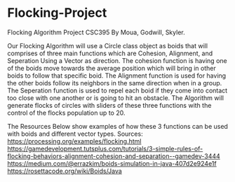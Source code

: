 # Flocking-Project
Flocking Algorithm Project CSC395 By Moua, Godwill, Skyler.

Our Flocking Algorithm will use a Circle class object as boids that will comprises of three main functions which are Cohesion, Alignment, and Seperation Using a Vector as direction. The cohesion function is having one of the boids move towards the average position which will bring in other boids to follow that specific boid. The Alignment function is used for having the other boids follow its neighbors in the same direction when in a group. The Seperation function is used to repel each boid if they come into contact too close with one another or is going to hit an obstacle. The Algorithm will generate flocks of circles with sliders of these three functions with the control of the flocks population up to 20.

The Resources Below show examples of how these 3 functions can be used with boids and different vector types.
Sources:
https://processing.org/examples/flocking.html
https://gamedevelopment.tutsplus.com/tutorials/3-simple-rules-of-flocking-behaviors-alignment-cohesion-and-separation--gamedev-3444
https://medium.com/@errazkim/boids-simulation-in-java-407d2e924e1f
https://rosettacode.org/wiki/Boids/Java
